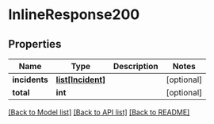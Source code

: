 # InlineResponse200

## Properties
Name | Type | Description | Notes
------------ | ------------- | ------------- | -------------
**incidents** | [**list[Incident]**](Incident.md) |  | [optional] 
**total** | **int** |  | [optional] 

[[Back to Model list]](README.md#documentation-for-models) [[Back to API list]](README.md#documentation-for-api-endpoints) [[Back to README]](README.md)


